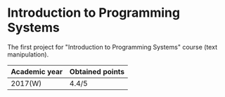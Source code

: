 # Introduction to Programming Systems

The first project for "Introduction to Programming Systems" course (text manipulation).

| Academic year | Obtained points |
| ------------- | --------------- |
| 2017(W)       | 4.4/5           |
